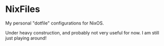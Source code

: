 # NixFiles

My personal "dotfile" configurations for NixOS.

Under heavy construction, and probably not very useful for now.
I am still just playing around!
